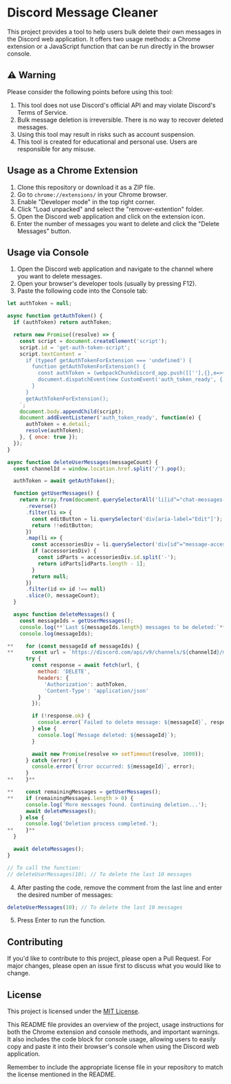 # Discord Message Cleaner

This project provides a tool to help users bulk delete their own messages in the Discord web application. It offers two usage methods: a Chrome extension or a JavaScript function that can be run directly in the browser console.

## ⚠️ Warning

Please consider the following points before using this tool:

1. This tool does not use Discord's official API and may violate Discord's Terms of Service.
2. Bulk message deletion is irreversible. There is no way to recover deleted messages.
3. Using this tool may result in risks such as account suspension.
4. This tool is created for educational and personal use. Users are responsible for any misuse.

## Usage as a Chrome Extension

1. Clone this repository or download it as a ZIP file.
2. Go to `chrome://extensions/` in your Chrome browser.
3. Enable "Developer mode" in the top right corner.
4. Click "Load unpacked" and select the "remover-extention" folder.
5. Open the Discord web application and click on the extension icon.
6. Enter the number of messages you want to delete and click the "Delete Messages" button.

## Usage via Console

1. Open the Discord web application and navigate to the channel where you want to delete messages.
2. Open your browser's developer tools (usually by pressing F12).
3. Paste the following code into the Console tab:

```javascript
let authToken = null;

async function getAuthToken() {
  if (authToken) return authToken;

  return new Promise((resolve) => {
    const script = document.createElement('script');
    script.id = 'get-auth-token-script';
    script.textContent = `
      if (typeof getAuthTokenForExtension === 'undefined') {
        function getAuthTokenForExtension() {
          const authToken = (webpackChunkdiscord_app.push([[''],{},e=>{m=[];for(let c in e.c)m.push(e.c[c])}]),m).find(m=>m?.exports?.default?.getToken!==void 0).exports.default.getToken();
          document.dispatchEvent(new CustomEvent('auth_token_ready', { detail: authToken }));
        }
      }
      getAuthTokenForExtension();
    `;
    document.body.appendChild(script);
    document.addEventListener('auth_token_ready', function(e) {
      authToken = e.detail;
      resolve(authToken);
    }, { once: true });
  });
}

async function deleteUserMessages(messageCount) {
  const channelId = window.location.href.split('/').pop();

  authToken = await getAuthToken();

  function getUserMessages() {
    return Array.from(document.querySelectorAll('li[id^="chat-messages-"]'))
      .reverse()
      .filter(li => {
        const editButton = li.querySelector('div[aria-label="Edit"]');
        return !!editButton;
      })
      .map(li => {
        const accessoriesDiv = li.querySelector('div[id^="message-accessories-"]');
        if (accessoriesDiv) {
          const idParts = accessoriesDiv.id.split('-');
          return idParts[idParts.length - 1];
        }
        return null;
      })
      .filter(id => id !== null)
      .slice(0, messageCount);
  }

  async function deleteMessages() {
    const messageIds = getUserMessages();
    console.log(**`Last ${messageIds.length} messages to be deleted:`**);
    console.log(messageIds);

**    for (const messageId of messageIds) {
**      const url = `https://discord.com/api/v9/channels/${channelId}/messages/${messageId}`;
      try {
        const response = await fetch(url, {
          method: 'DELETE',
          headers: {
            'Authorization': authToken,
            'Content-Type': 'application/json'
          }
        });

        if (!response.ok) {
          console.error(`Failed to delete message: ${messageId}`, response.statusText);
        } else {
          console.log(`Message deleted: ${messageId}`);
        }

        await new Promise(resolve => setTimeout(resolve, 1000));
      } catch (error) {
        console.error(`Error occurred: ${messageId}`, error);
      }
**    }**

**    const remainingMessages = getUserMessages();
**    if (remainingMessages.length > 0) {
      console.log('More messages found. Continuing deletion...');
      await deleteMessages();
    } else {
      console.log('Deletion process completed.');
**    }**
  }

  await deleteMessages();
}

// To call the function:
// deleteUserMessages(10); // To delete the last 10 messages
```

4. After pasting the code, remove the comment from the last line and enter the desired number of messages:

```javascript
deleteUserMessages(10); // To delete the last 10 messages
```

5. Press Enter to run the function.

## Contributing

If you'd like to contribute to this project, please open a Pull Request. For major changes, please open an issue first to discuss what you would like to change.

## License

This project is licensed under the [MIT License](LICENSE).

This README file provides an overview of the project, usage instructions for both the Chrome extension and console methods, and important warnings. It also includes the code block for console usage, allowing users to easily copy and paste it into their browser's console when using the Discord web application.

Remember to include the appropriate license file in your repository to match the license mentioned in the README.
